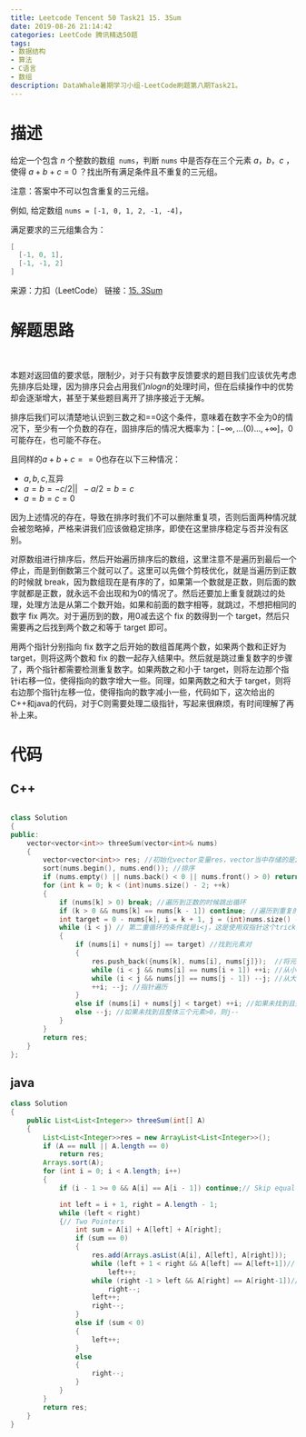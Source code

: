 ```yaml
---
title: Leetcode Tencent 50 Task21 15. 3Sum
date: 2019-08-26 21:14:42
categories: LeetCode 腾讯精选50题
tags:
- 数据结构
- 算法
- C语言
- 数组
description: DataWhale暑期学习小组-LeetCode刷题第八期Task21。
---
```


# 描述


给定一个包含 $n$ 个整数的数组` nums`，判断 `nums` 中是否存在三个元素 $a，b，c$ ，使得 $a + b + c = 0$ ？找出所有满足条件且不重复的三元组。

注意：答案中不可以包含重复的三元组。

例如, 给定数组 `nums = [-1, 0, 1, 2, -1, -4]`，

满足要求的三元组集合为：

```c
[
  [-1, 0, 1],
  [-1, -1, 2]
]
```

来源：力扣（LeetCode）
链接：[15. 3Sum](https://leetcode-cn.com/problems/3sum)


# 解题思路
  

本题对返回值的要求低，限制少，对于只有数字反馈要求的题目我们应该优先考虑先排序后处理，因为排序只会占用我们$nlogn$的处理时间，但在后续操作中的优势却会逐渐增大，甚至于某些题目离开了排序接近于无解。

排序后我们可以清楚地认识到三数之和==0这个条件，意味着在数字不全为0的情况下，至少有一个负数的存在，固排序后的情况大概率为：$[-\infty,...(0)...,+\infty]$，0可能存在，也可能不存在。

且同样的$a+b+c==0$也存在以下三种情况：

- $a,b,c,$互异
- $a=b=-c/2 ||\,\,\,-a/2=b=c$
- $a=b=c=0$

因为上述情况的存在，导致在排序时我们不可以删除重复项，否则后面两种情况就会被忽略掉，严格来讲我们应该做稳定排序，即使在这里排序稳定与否并没有区别。

对原数组进行排序后，然后开始遍历排序后的数组，这里注意不是遍历到最后一个停止，而是到倒数第三个就可以了。这里可以先做个剪枝优化，就是当遍历到正数的时候就 break，因为数组现在是有序的了，如果第一个数就是正数，则后面的数字就都是正数，就永远不会出现和为0的情况了。然后还要加上重复就跳过的处理，处理方法是从第二个数开始，如果和前面的数字相等，就跳过，不想把相同的数字  fix 两次。对于遍历到的数，用0减去这个 fix 的数得到一个 target，然后只需要再之后找到两个数之和等于 target 即可。

用两个指针分别指向 fix 数字之后开始的数组首尾两个数，如果两个数和正好为 target，则将这两个数和 fix 的数一起存入结果中。然后就是跳过重复数字的步骤了，两个指针都需要检测重复数字。如果两数之和小于 target，则将左边那个指针i右移一位，使得指向的数字增大一些。同理，如果两数之和大于 target，则将右边那个指针j左移一位，使得指向的数字减小一些，代码如下，这次给出的C++和java的代码，对于C则需要处理二级指针，写起来很麻烦，有时间理解了再补上来。

# 代码

## C++

```cpp

class Solution 
{
public:
    vector<vector<int>> threeSum(vector<int>& nums) 
    {
        vector<vector<int>> res; //初始化vector变量res，vector当中存储的是int型的vector
        sort(nums.begin(), nums.end()); //排序
        if (nums.empty() || nums.back() < 0 || nums.front() > 0) return {};  //如果数组为空或者数组的最大值小于0或者数据的最小值大于0，直接返回
        for (int k = 0; k < (int)nums.size() - 2; ++k) 
        {
            if (nums[k] > 0) break; //遍历到正数的时候跳出循环
            if (k > 0 && nums[k] == nums[k - 1]) continue; //遍历到重复的时候先跳过
            int target = 0 - nums[k], i = k + 1, j = (int)nums.size() - 1; //设置双指针，i为第k个元素之后的元素，j为数组最末尾的元素
            while (i < j) // 第二重循环的条件就是i<j，这是使用双指针这个trick的常规操作
            {
                if (nums[i] + nums[j] == target) //找到元素对
                {
                    res.push_back({nums[k], nums[i], nums[j]});  //将元素序列推到res当中
                    while (i < j && nums[i] == nums[i + 1]) ++i; //从小到大遍历，跳过重复元素
                    while (i < j && nums[j] == nums[j - 1]) --j; //从大到小遍历，跳过重复元素
                    ++i; --j; //指针遍历
                } 
                else if (nums[i] + nums[j] < target) ++i; //如果未找到且整体三个元素<0，则i++
                else --j; //如果未找到且整体三个元素>0，则j--
            }
        }
        return res;
    }
};
``` 

## java

```java
class Solution 
{
    public List<List<Integer>> threeSum(int[] A) 
    {
        List<List<Integer>>res = new ArrayList<List<Integer>>();
	    if (A == null || A.length == 0)
		    return res;
	    Arrays.sort(A);
	    for (int i = 0; i < A.length; i++) 
        {
		    if (i - 1 >= 0 && A[i] == A[i - 1]) continue;// Skip equal elements to avoid duplicates

            int left = i + 1, right = A.length - 1; 
		    while (left < right) 
            {// Two Pointers
			    int sum = A[i] + A[left] + A[right];
			    if (sum == 0) 
                { 
				    res.add(Arrays.asList(A[i], A[left], A[right]));
				    while (left + 1 < right && A[left] == A[left+1])// Skip equal elements to avoid duplicates
					    left++;
                    while (right -1 > left && A[right] == A[right-1])// Skip equal elements to avoid duplicates
					    right--;
                    left++; 
				    right--;
                } 
                else if (sum < 0) 
                { 
				    left++;
                } 
                else 
                {
				    right--;
                }
            }
	    }
	    return res;
    }
}

``` 
